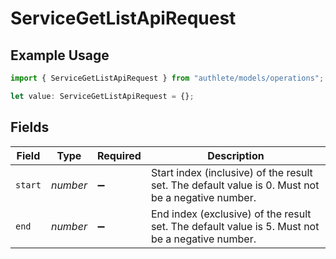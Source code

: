 # ServiceGetListApiRequest

## Example Usage

```typescript
import { ServiceGetListApiRequest } from "authlete/models/operations";

let value: ServiceGetListApiRequest = {};
```

## Fields

| Field                                                                                             | Type                                                                                              | Required                                                                                          | Description                                                                                       |
| ------------------------------------------------------------------------------------------------- | ------------------------------------------------------------------------------------------------- | ------------------------------------------------------------------------------------------------- | ------------------------------------------------------------------------------------------------- |
| `start`                                                                                           | *number*                                                                                          | :heavy_minus_sign:                                                                                | Start index (inclusive) of the result set. The default value is 0. Must not be a negative number. |
| `end`                                                                                             | *number*                                                                                          | :heavy_minus_sign:                                                                                | End index (exclusive) of the result set. The default value is 5. Must not be a negative number.   |